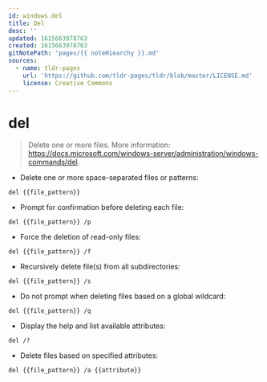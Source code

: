 ```yaml
---
id: windows.del
title: Del
desc: ''
updated: 1615663978763
created: 1615663978763
gitNotePath: 'pages/{{ noteHiearchy }}.md'
sources:
  - name: tldr-pages
    url: 'https://github.com/tldr-pages/tldr/blob/master/LICENSE.md'
    license: Creative Commons
---
```

# del

> Delete one or more files.
> More information: <https://docs.microsoft.com/windows-server/administration/windows-commands/del>.

- Delete one or more space-separated files or patterns:

`del {{file_pattern}}`

- Prompt for confirmation before deleting each file:

`del {{file_pattern}} /p`

- Force the deletion of read-only files:

`del {{file_pattern}} /f`

- Recursively delete file(s) from all subdirectories:

`del {{file_pattern}} /s`

- Do not prompt when deleting files based on a global wildcard:

`del {{file_pattern}} /q`

- Display the help and list available attributes:

`del /?`

- Delete files based on specified attributes:

`del {{file_pattern}} /a {{attribute}}`


